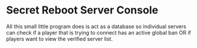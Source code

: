 # Secret Reboot Server Console
All this small little program does is act as a database so individual servers can check if a player that is trying to connect has an active global ban OR if players want to view the verified server list.
